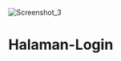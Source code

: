 
![Screenshot_3](https://github.com/Khafid224/Halaman-Login/assets/145306005/c38914bc-953d-4313-a444-80be64a41a90)



# Halaman-Login

